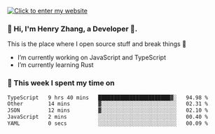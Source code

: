 [![Click to enter my website](https://github.com/zh30/zh30/assets/7930156/6ddf6875-8812-4d7d-bf56-316808426248)](https://zhanghe.dev) 

### 👋 Hi, I'm Henry Zhang, a Developer 🚀.

This is the place where I open source stuff and break things :rofl:

- I’m currently working on JavaScript and TypeScript
- I’m currently learning Rust

### 💪 This week I spent my time on

<!--START_SECTION:waka-->

```txt
TypeScript   9 hrs 40 mins   ███████████████████████▓░   94.98 %
Other        14 mins         ▓░░░░░░░░░░░░░░░░░░░░░░░░   02.31 %
JSON         12 mins         ▓░░░░░░░░░░░░░░░░░░░░░░░░   02.10 %
JavaScript   2 mins          ░░░░░░░░░░░░░░░░░░░░░░░░░   00.40 %
YAML         0 secs          ░░░░░░░░░░░░░░░░░░░░░░░░░   00.09 %
```

<!--END_SECTION:waka-->
